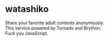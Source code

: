 # watashiko
Share your favorite adult contents anonymously.    
This service powered by Tornado and Brython.    
Fuck you JavaScript.
